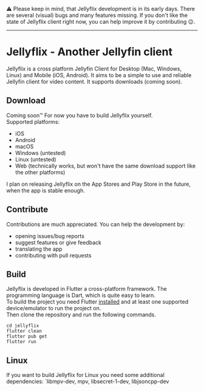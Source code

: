 ⚠️ Please keep in mind, that Jellyflix development is in its early days. There are several (visual) bugs and many features missing. If you don't like the state of Jellyflix client right now, you can help improve it by contributing 😉.

---

# Jellyflix - Another Jellyfin client

Jellyflix is a cross platform Jellyfin Client for Desktop (Mac, Windows, Linux) and Mobile (iOS, Android). It aims to be a simple to use and reliable Jellyfin client for video content. It supports downloads (coming soon).

## Download
Coming soon™️ For now you have to build Jellyflix yourself. <br>
Supported platforms:
- iOS
- Android
- macOS
- Windows (untested)
- Linux (untested)
- Web (technically works, but won't have the same download support like the other platforms)

I plan on releasing Jellyflix on the App Stores and Play Store in the future, when the app is stable enough.

## Contribute
Contributions are much appreciated. You can help the development by:
- opening issues/bug reports
- suggest features or give feedback
- translating the app
- contributing with pull requests

## Build
Jellyflix is developed in Flutter a cross-platform framework. The programming language is Dart, which is quite easy to learn. <br>
To build the project you need Flutter [installed](https://docs.flutter.dev/get-started/install) and at least one supported device/emulator to run the project on. <br>
Then clone the repository and run the following commands.
```
cd jellyflix
flutter clean
flutter pub get
flutter run
```

## Linux
If you want to build Jellyflix for Linux you need some additional dependencies: `libmpv-dev, mpv, libsecret-1-dev, libjsoncpp-dev
